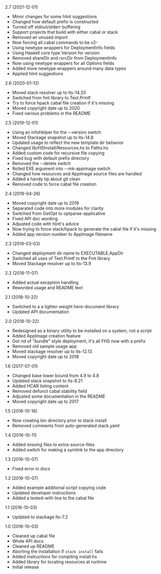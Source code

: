 2.7 (2021-12-01)

  * Minor changes for some hlint suggestions
  * Changed how default prefix is constructed
  * Turned off stdout/stderr buffering
  * Support projects that build with either cabal or stack
  * Removed an unused import
  * Now forcing all cabal commands to be v2-
  * Using newtype wrappers for DeploymentInfo fields
  * Using Haskell core type Version for version
  * Removed shareDir and rsrcDir from DeploymentInfo
  * Now using newtype wrappers for all Options fields
  * Added more newtype wrappers around many data types
  * Applied hlint suggestions


2.6 (2020-01-12)

  * Moved stack resolver up to lts-14.20
  * Switched from fmt library to Text.Printf
  * Try to force hpack cabal file creation if it's missing
  * Moved copyright date up to 2020
  * Fixed various problems in the README


2.5 (2019-12-01)

  * Using an infoHelper for the --version switch
  * Moved Stackage snapshot up to lts-14.8
  * Updated usage to reflect the new template dir behavior
  * Changed lib/HSInstall/Resources.hs to Paths.hs
  * Added custom code for recursive file copying
  * Fixed bug with default prefix directory
  * Removed the --delete switch
  * Rolled EXE argument into --mk-appimage switch
  * Changed how resources and AppImage source files are handled
  * Added a handy tip about git clean
  * Removed code to force cabal file creation


2.4 (2019-04-26)

  * Moved copyright date up to 2019
  * Separated code into more modules for clarity
  * Switched from GetOpt to optparse-applicative
  * Fixed API doc wording
  * Adjusted code with hlint's advice
  * Now trying to force stack/hpack to generate the cabal file if it's missing
  * Added app version number to AppImage filename


2.3 (2019-03-03)

  * Changed deployment dir name to EXECUTABLE.AppDir
  * Switched all uses of Text.Printf to the Fmt library
  * Moved Stackage resolver up to lts-13.9


2.2 (2018-11-07)

  * Added actual exception handling
  * Reworded usage and README text


2.1 (2018-10-22)

  * Switched to a a lighter-weight here-document library
  * Updated API documentation


2.0 (2018-10-22)

  * Redesigned as a binary utility to be installed on a system, not a script
  * Added AppImage creation feature
  * Got rid of "bundle" style deployment, it's all FHS now with a prefix
  * Removed old sample usage app
  * Moved stackage resolver up to lts-12.13
  * Moved copyright date up to 2018


1.6 (2017-07-01)

  * Changed base lower bound from 4.9 to 4.8
  * Updated stack snapshot to lts-8.21
  * Added HCAR listing content
  * Removed defunct cabal stability field
  * Adjusted some documentation in the README
  * Moved copyright date up to 2017


1.5 (2016-10-16)

  * Now creating bin directory prior to stack install
  * Removed comments from auto-generated stack.yaml


1.4 (2016-10-11)

  * Added missing files to extra-source-files
  * Added switch for making a symlink to the app directory


1.3 (2016-10-07)

  * Fixed error in docs


1.2 (2016-10-07)

  * Added example additional script copying code
  * Updated developer instructions
  * Added a tested-with line to the cabal file


1.1 (2016-10-03)

  * Updated to stackage lts-7.2


1.0 (2016-10-03)

  * Cleaned up cabal file
  * Wrote API docs
  * Cleaned up README
  * Aborting the installation if `stack install` fails
  * Added instructions for compiling install.hs
  * Added library for locating resources at runtime
  * Initial release

